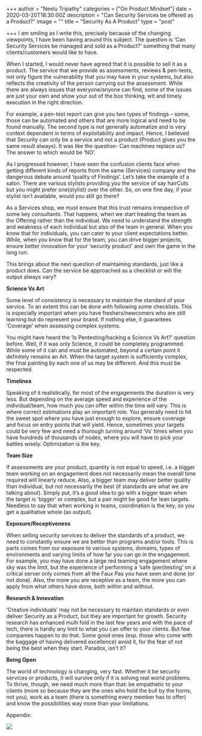 +++
author = "Neelu Tripathy"
categories = ["On Product Mindset"]
date = 2020-03-20T18:30:00Z
description = "Can Security Services be offered as a Product?"
image = ""
title = "Security As A Product"
type = "post"

+++
I am smiling as I write this, precisely because of the changing viewpoints, I have been having around this subject. The question is ‘Can Security Services be managed and sold as a Product?’ something that many clients/customers would like to have.

When I started, I would never have agreed that it is possible to sell it as a product. The service that we provide as assessments, reviews & pen-tests, not only figure the vulnerability that you may have in your systems, but also reflects the creativity of the person carrying out the assessment. While there are always issues that everyone/anyone can find, some of the issues are just your own and show your out of the box thinking, wit and timely execution in the right direction.

For example, a pen-test report can give you two types of findings – some, those can be automated and others that are more logical and need to be found manually. The second type is not generally automatize and is very context dependent in terms of exploitability and impact. Hence, I believed that Security can only be a service and not a product (Product gives you the same result always). It was like the question- Can machines replace us? The answer to which would be ‘NO’.

As I progressed however, I have seen the confusion clients face when getting different kinds of reports from the same (Services) company and the dangerous debate around ‘quality of Findings’. Let’s take the example of a salon. There are various stylists providing you the service of say hairCuts but you might prefer one(stylist) over the other. So, on one fine day, if your stylist isn’t available, would you still go there?

As a Services shop, we must ensure that this trust remains irrespective of some key consultants. That happens, when we start treating the team as the Offering rather than the individual. We need to understand the strength and weakness of each individual but also of the team in general. When you know that for individuals, you can cater to your client expectations better. While, when you know that for the team, you can drive bigger projects, ensure better innovation for your ‘security product’ and own the game in the long run.

This brings about the next question of maintaining standards, just like a product does. Can the service be approached as a checklist or will the output always vary?

**Science Vs Art**

Some level of consistency is necessary to maintain the standard of your service. To an extent this can be done with following some checklists. This is especially important when you have freshers/newcomers who are still learning but do represent your brand. If nothing else, it guarantees ‘Coverage’ when assessing complex systems.

You might have heard the ‘Is Pentesting/hacking a Science Vs Art?’ question before. Well, if it was only Science, it could be completely programmed. While some of it can and must be automated, beyond a certain point it definitely remains an Art. When the target system is sufficiently complex, the final painting by each one of us may be different. And this must be respected.

**Timelines**

Speaking of it realistically, for most of the engagements the duration is very less. But depending on the average speed and experience of the individual/team, how much you can offer within the time will vary. This is where correct estimations play an important role. You generally need to hit the sweet spot where you have just enough to explore, ensure coverage and focus on entry points that will yield. Hence, sometimes your targets could be very few and need a thorough turning around ‘Vs’ times when you have hundreds of thousands of nodes, where you will have to pick your battles wisely. Optimization is the key.

**Team Size**

If assessments are your product, quantity is not equal to speed, i.e. a bigger team working on an engagement does not necessarily mean the overall time required will linearly reduce. Also, a bigger team may deliver better quality than individual, but not necessarily the best (if standards are what we are talking about). Simply put, it’s a good idea to go with a bigger team when the target is ‘bigger’ or complex, but a pair might be good for lean targets. Needless to say that when working in teams, coordination is the key, so you get a qualitative whole (as output).

**Exposure/Receptiveness**

When selling security services to deliver the standards of a product, we need to constantly ensure we are better than programs and/or tools. This is parts comes from our exposure to various systems, domains, types of environments and varying limits of how far you can go in the engagement. For example, you may have done a large red teaming engagement where sky was the limit, but the experience of performing a ‘safe (pen)testing’ on a critical server only comes from all the Faux Pas you have seen and done (or not done). Also, the more you are receptive as a team, the more you can apply from what others have done, both within and without.

**Research & Innovation**

‘Creative individuals’ may not be necessary to maintain standards or even deliver Security as a Product, but they are important for growth. Security research has enhanced multi fold in the last few years and with the pace of tech, there is hardly any limit to what you can offer to your clients. But few companies happen to do that. Some good ones (esp. those who come with the baggage of having delivered excellence) avoid it, for the fear of not being the best when they start. Paradox, isn’t it?

**Being Open**

The world of technology is changing, very fast. Whether it be security services or products, it will survive only if it is solving real world problems. To thrive, though, we need much more than that: be empathetic to your clients (more so because they are the ones who hold the bull by the horns, not you), work as a team (there is something every member has to offer) and know the possibilities way more than your limitations.

Appendix:

![](/images/key_drivers.png)